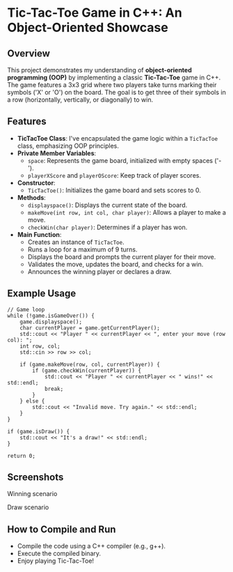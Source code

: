 
# Tic-Tac-Toe Game in C++: An Object-Oriented Showcase

## Overview
This project demonstrates my understanding of **object-oriented programming (OOP)** by implementing a classic **Tic-Tac-Toe** game in C++. The game features a 3x3 grid where two players take turns marking their symbols ('X' or 'O') on the board. The goal is to get three of their symbols in a row (horizontally, vertically, or diagonally) to win.

## Features
- **TicTacToe Class**: I've encapsulated the game logic within a `TicTacToe` class, emphasizing OOP principles.
- **Private Member Variables**:
    - `space`: Represents the game board, initialized with empty spaces ('-').
    - `playerXScore` and `playerOScore`: Keep track of player scores.
- **Constructor**:
    - `TicTacToe()`: Initializes the game board and sets scores to 0.
- **Methods**:
    - `displayspace()`: Displays the current state of the board.
    - `makeMove(int row, int col, char player)`: Allows a player to make a move.
    - `checkWin(char player)`: Determines if a player has won.
- **Main Function**:
    - Creates an instance of `TicTacToe`.
    - Runs a loop for a maximum of 9 turns.
    - Displays the board and prompts the current player for their move.
    - Validates the move, updates the board, and checks for a win.
    - Announces the winning player or declares a draw.

## Example Usage

    // Game loop
    while (!game.isGameOver()) {
        game.displayspace();
        char currentPlayer = game.getCurrentPlayer();
        std::cout << "Player " << currentPlayer << ", enter your move (row col): ";
        int row, col;
        std::cin >> row >> col;

        if (game.makeMove(row, col, currentPlayer)) {
            if (game.checkWin(currentPlayer)) {
                std::cout << "Player " << currentPlayer << " wins!" << std::endl;
                break;
            }
        } else {
            std::cout << "Invalid move. Try again." << std::endl;
        }
    }

    if (game.isDraw()) {
        std::cout << "It's a draw!" << std::endl;
    }

    return 0;


## Screenshots

Winning scenario

Draw scenario


## How to Compile and Run

- Compile the code using a C++ compiler (e.g., g++).
- Execute the compiled binary.
- Enjoy playing Tic-Tac-Toe!
